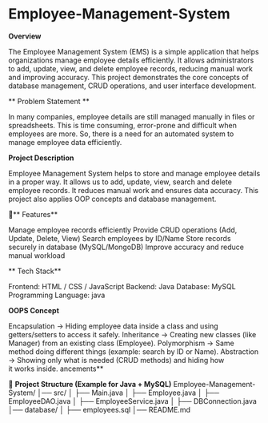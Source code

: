# Employee-Management-System

 **Overview**

The Employee Management System (EMS) is a simple application that helps organizations manage employee details efficiently. It allows administrators to add, update, view, and delete employee records, reducing manual work and improving accuracy.
This project demonstrates the core concepts of database management, CRUD operations, and user interface development.

** Problem Statement **

In many companies, employee details are still managed manually in files or spreadsheets. This is time consuming, error-prone and difficult when employees are more.
So, there is a need for an automated system to manage employee data efficiently.

**Project Description**

Employee Management System helps to store and manage employee details in a proper way.
It allows us to add, update, view, search and delete employee records.
It reduces manual work and ensures data accuracy. This project also applies OOP concepts and database management.

🎯** Features**

Manage employee records efficiently
Provide CRUD operations (Add, Update, Delete, View)
Search employees by ID/Name
Store records securely in database (MySQL/MongoDB)
Improve accuracy and reduce manual workload

** Tech Stack**

Frontend: HTML / CSS / JavaScript
Backend: Java 
Database: MySQL 
Programming Language: java

**OOPS Concept**

Encapsulation → Hiding employee data inside a class and using getters/setters to access it safely.
Inheritance → Creating new classes (like Manager) from an existing class (Employee).
Polymorphism → Same method doing different things (example: search by ID or Name).
Abstraction → Showing only what is needed (CRUD methods) and hiding how it works inside.
ancements**


📂 **Project Structure (Example for Java + MySQL)**
Employee-Management-System/
│── src/
│   ├── Main.java
│   ├── Employee.java
│   ├── EmployeeDAO.java
│   ├── EmployeeService.java
│   ├── DBConnection.java
│── database/
│   ├── employees.sql
│── README.md


